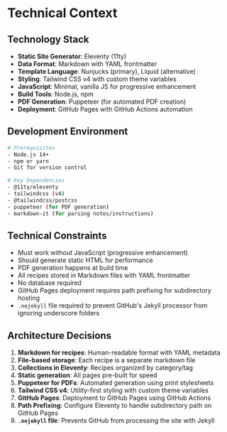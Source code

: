 # Technical Context

## Technology Stack
- **Static Site Generator**: Eleventy (11ty)
- **Data Format**: Markdown with YAML frontmatter
- **Template Language**: Nunjucks (primary), Liquid (alternative)
- **Styling**: Tailwind CSS v4 with custom theme variables
- **JavaScript**: Minimal, vanilla JS for progressive enhancement
- **Build Tools**: Node.js, npm
- **PDF Generation**: Puppeteer (for automated PDF creation)
- **Deployment**: GitHub Pages with GitHub Actions automation

## Development Environment
```bash
# Prerequisites
- Node.js 14+ 
- npm or yarn
- Git for version control

# Key Dependencies
- @11ty/eleventy
- tailwindcss (v4)
- @tailwindcss/postcss
- puppeteer (for PDF generation)
- markdown-it (for parsing notes/instructions)
```

## Technical Constraints
- Must work without JavaScript (progressive enhancement)
- Should generate static HTML for performance
- PDF generation happens at build time
- All recipes stored in Markdown files with YAML frontmatter
- No database required
- GitHub Pages deployment requires path prefixing for subdirectory hosting
- `.nojekyll` file required to prevent GitHub's Jekyll processor from ignoring underscore folders

## Architecture Decisions
1. **Markdown for recipes**: Human-readable format with YAML metadata
2. **File-based storage**: Each recipe is a separate markdown file
3. **Collections in Eleventy**: Recipes organized by category/tag
4. **Static generation**: All pages pre-built for speed
5. **Puppeteer for PDFs**: Automated generation using print stylesheets
6. **Tailwind CSS v4**: Utility-first styling with custom theme variables 
7. **GitHub Pages**: Deployment to GitHub Pages using GitHub Actions
8. **Path Prefixing**: Configure Eleventy to handle subdirectory path on GitHub Pages
9. **`.nojekyll` file**: Prevents GitHub from processing the site with Jekyll 